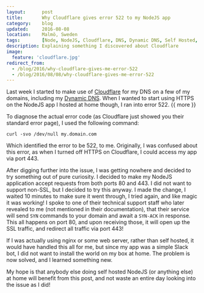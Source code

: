 ```yaml
---
layout:      post
title:       Why Cloudflare gives error 522 to my NodeJS app
category:    blog
updated:     2016-08-08
location:    Malmö, Sweden
tags:        [Node, NodeJS, Cloudflare, DNS, Dynamic DNS, Self Hosted, nginx]
description: Explaining something I discovered about Cloudflare
image:
  feature: 'cloudflare.jpg'
redirect_from: 
  - /blog/2016/why-cloudflare-gives-me-error-522
  - /blog/2016/08/08/why-cloudflare-gives-me-error-522
---
```


Last week I started to make use of [Cloudflare](https://www.cloudflare.com) for my DNS on a few of my domains, including my [Dynamic DNS](https://www.cyber-lane.com/blog/2016/08/04/cloudflare-dynamic-dns.html).
When I wanted to start using HTTPS on the NodeJS app I hosted at home though, I ran into error 522. {{ more }}

To diagnose the actual error code (as Cloudflare just showed you their standard error page), I used the following command:

```
curl -svo /dev/null my.domain.com
```

Which identified the error to be 522, to me.
Originally, I was confused about this error, as when I turned off HTTPS on Cloudflare, I could access my app via port 443.

After digging further into the issue, I was getting nowhere and decided to try something out of pure curiosity. I decided to make my NodeJS application accept requests from both ports 80 and 443. I did not want to support non-SSL, but I decided to try this anyway.
I made the change, I waited 10 minutes to make sure it went through, I tried again, and like magic it was working! I spoke to one of their technical support staff who later revealed to me (not mentioned in their documentation), that their service will send `SYN` commands to your domain and await a `SYN-ACK` in response. This all happens on port 80, and upon receiving those, it will open up the SSL traffic, and redirect all traffic via port 443!

If I was actually using nginx or some web server, rather than self hosted, it would have handled this all for me, but since my app was a simple Slack bot, I did not want to install the world on my box at home. The problem is now solved, and I learned something new.

My hope is that anybody else doing self hosted NodeJS (or anything else) at home will benefit from this post, and not waste an entire day looking into the issue as I did!